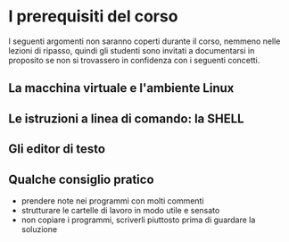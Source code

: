 # I prerequisiti del corso

I seguenti argomenti non saranno coperti durante il corso, 
nemmeno nelle lezioni di ripasso, 
quindi gli studenti sono invitati a documentarsi in proposito se non si trovassero 
in confidenza con i seguenti concetti.

## La macchina virtuale e l'ambiente Linux

## Le istruzioni a linea di comando: la SHELL

## Gli editor di testo

## Qualche consiglio pratico

  * prendere note nei programmi con molti commenti
  * strutturare le cartelle di lavoro in modo utile e sensato
  * non copiare i programmi, scriverli piuttosto prima di guardare la soluzione